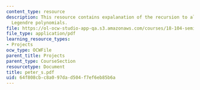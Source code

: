 ```yaml
---
content_type: resource
description: This resource contains expalanation of the recursion to algebra, and
  Legendre polynomials.
file: https://ol-ocw-studio-app-qa.s3.amazonaws.com/courses/18-104-seminar-in-analysis-applications-to-number-theory-fall-2006/64f808cbc8a097dad504f7ef6eb85b6a_peter_s.pdf
file_type: application/pdf
learning_resource_types:
- Projects
ocw_type: OCWFile
parent_title: Projects
parent_type: CourseSection
resourcetype: Document
title: peter_s.pdf
uid: 64f808cb-c8a0-97da-d504-f7ef6eb85b6a
---
```

